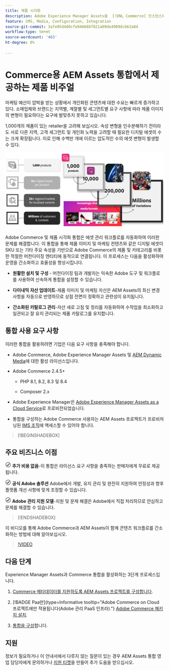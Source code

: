 ```yaml
---
title: 제품 시각화
description: Adobe Experience Manager Assets을  [!DNL Commerce] 인스턴스와 통합하여 Commerce 스토어프론트용 미디어 파일을 만들고 관리하는 방법에 대해 알아봅니다.
feature: CMS, Media, Configuration, Integration
source-git-commit: 3afe05d4d0cfe94668bf821a09de4909dcb63a84
workflow-type: tm+mt
source-wordcount: '463'
ht-degree: 0%

---
```



# Commerce용 AEM Assets 통합에서 제공하는 제품 비주얼

마케팅 예산이 압박을 받는 상황에서 개인화된 콘텐츠에 대한 수요는 빠르게 증가하고 있다. 소매업체와 브랜드는 지역별, 계절별 및 세그먼트별 요구 사항에 따라 제품 이미지의 변형이 필요하다는 요구에 발맞추지 못하고 있습니다.

1,000개의 제품이 있는 retailer을 고려해 보십시오. 속성 변형을 인수분해하기 전이라도 서로 다른 지역, 고객 세그먼트 및 개인화 노력을 고려할 때 필요한 디지털 에셋의 수는 크게 확장됩니다. 이로 인해 수백만 개에 이르는 압도적인 수의 에셋 변형이 발생할 수 있다.

![확인](assets/product-visuals-example.png)

Adobe Commerce 및 제품 시각화 통합은 에셋 관리 워크플로를 자동화하여 이러한 문제를 해결합니다. 이 통합을 통해 제품 이미지 및 마케팅 컨텐츠와 같은 디지털 에셋이 SKU 또는 기타 주요 속성을 기반으로 Adobe Commerce의 제품 및 카테고리를 비롯한 적절한 머천다이징 엔티티에 동적으로 연결됩니다. 이 프로세스는 다음을 활성화하여 운영을 간소화하고 효율성을 향상시킵니다.

* **원활한 설치 및 구성** - 머천다이징 팀과 개발자는 익숙한 Adobe 도구 및 워크플로를 사용하여 신속하게 통합을 설정할 수 있습니다.

* **다이내믹 자산 업데이트**-제품 이미지 및 마케팅 자산은 AEM Assets의 최신 변경 사항을 자동으로 반영하므로 상점 전면이 정확하고 관련성이 유지됩니다.

* **간소화된 카탈로그 관리**-자산 새로 고침 및 정리를 자동화하여 수작업을 최소화하고 일관되고 잘 유지 관리되는 제품 카탈로그를 유지합니다.

## 통합 사용 요구 사항

이러한 통합을 활용하려면 기업은 다음 요구 사항을 충족해야 합니다.

* Adobe Commerce, Adobe Experience Manager Assets 및 [AEM Dynamic Media](https://experienceleague.adobe.com/ko/docs/experience-manager-65/content/assets/dynamic/administering-dynamic-media)에 대한 활성 라이선스입니다.

* Adobe Commerce 2.4.5+

   * PHP 8.1, 8.2, 8.3 및 8.4

   * Composer 2.x

* Adobe Experience Manager은 [Adobe Experience Manager Assets as a Cloud Service](https://experienceleague.adobe.com/ko/docs/experience-manager-cloud-service/content/assets/overview)로 프로비전되었습니다.

* 통합을 구성하는 Adobe Commerce 사용자는 AEM Assets 프로젝트가 프로비저닝된 [IMS 조직](https://experienceleague.adobe.com/ko/docs/core-services/interface/administration/organizations#concept_EA8AEE5B02CF46ACBDAD6A8508646255)에 액세스할 수 있어야 합니다.

>[!BEGINSHADEBOX]

## 주요 비즈니스 이점

![확인](assets/icon-check.png) **추가 비용 없음**-이 통합은 라이선스 요구 사항을 충족하는 판매자에게 무료로 제공됩니다.

![확인](assets/icon-check.png) **공식 Adobe 솔루션** Adobe에서 개발, 유지 관리 및 완전히 지원하여 안정성과 향후 플랫폼 개선 사항에 맞게 조정할 수 있습니다.

![확인](assets/icon-check.png) **Adobe 관리 지원 모델**-지원 및 문제 해결은 Adobe에서 직접 처리하므로 안심하고 문제를 해결할 수 있습니다.

>[!ENDSHADEBOX]

이 비디오를 통해 Adobe Commerce과 AEM Assets이 함께 콘텐츠 워크플로를 간소화하는 방법에 대해 알아보십시오.

>[!VIDEO](https://video.tv.adobe.com/v/3447891?captions=kor)

## 다음 단계

Experience Manager Assets과 Commerce 통합을 활성화하는 3단계 프로세스입니다.

1. [Commerce 메타데이터를 지원하도록 AEM Assets 프로젝트를 구성합니다](get-started/configure-aem.md).

1. [!BADGE Paa만]{type=Informative tooltip="Adobe Commerce on Cloud 프로젝트에만 적용됩니다(Adobe 관리 PaaS 인프라)."} [Adobe Commerce 패키지 설치](get-started/configure-commerce.md).

1. [통합을 구성](get-started/setup-synchronization.md)합니다.

## 지원

정보가 필요하거나 이 안내서에서 다루지 않는 질문이 있는 경우 AEM Assets 통합 영업 담당자에게 문의하거나 [지원 티켓](https://experienceleague.adobe.com/docs/commerce-knowledge-base/kb/help-center-guide/magento-help-center-user-guide.html?lang=ko#submit-ticket)을 만들어 추가 도움을 받으십시오.
